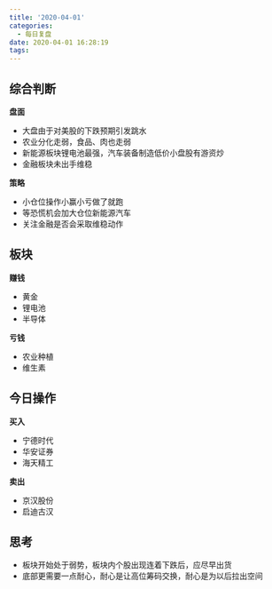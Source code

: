 ```yaml
---
title: '2020-04-01'
categories:
  - 每日复盘
date: 2020-04-01 16:28:19
tags:
---
```

## 综合判断
**盘面**

- 大盘由于对美股的下跌预期引发跳水
- 农业分化走弱，食品、肉也走弱
- 新能源板块锂电池最强，汽车装备制造低价小盘股有游资炒
- 金融板块未出手维稳

**策略**

- 小仓位操作小赢小亏做了就跑
- 等恐慌机会加大仓位新能源汽车
- 关注金融是否会采取维稳动作

## 板块
**赚钱**

- 黄金
- 锂电池
- 半导体

**亏钱**

- 农业种植
- 维生素

## 今日操作
**买入**

- 宁德时代
- 华安证券
- 海天精工

**卖出**

- 京汉股份
- 启迪古汉

## 思考
- 板块开始处于弱势，板块内个股出现连着下跌后，应尽早出货
- 底部更需要一点耐心，耐心是让高位筹码交换，耐心是为以后拉出空间